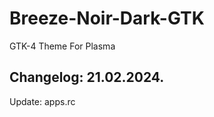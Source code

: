 # Breeze-Noir-Dark-GTK
GTK-4 Theme For Plasma

Changelog: 21.02.2024.
-----------------------

Update: apps.rc
